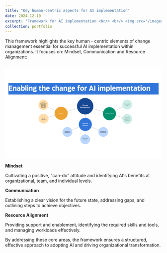 ```yaml
---
title: "Key human-centric aspects for AI implementation"
date: 2024-12-10
excerpt: "Framework for AI implementation <br/> <br/> <img src='/images/Enabling the change for AI.png'>"
collection: portfolio
---
```


This framework highlights the key human - centric elements of change management essential for successful AI implementation within organizations. It focuses on: Mindset, Communication and Resource Alignment: 

<br/><img src='/images/Enabling the change for AI.png'><br/>

**Mindset** 

Cultivating a positive, "can-do" attitude and identifying AI's benefits at organizational, team, and individual levels.

**Communication** 

Establishing a clear vision for the future state, addressing gaps, and outlining steps to achieve objectives.

**Resource Alignment** 

Providing support and enablement, identifying the required skills and tools, and managing workloads effectively.

By addressing these core areas, the framework ensures a structured, effective approach to adopting AI and driving organizational transformation.
